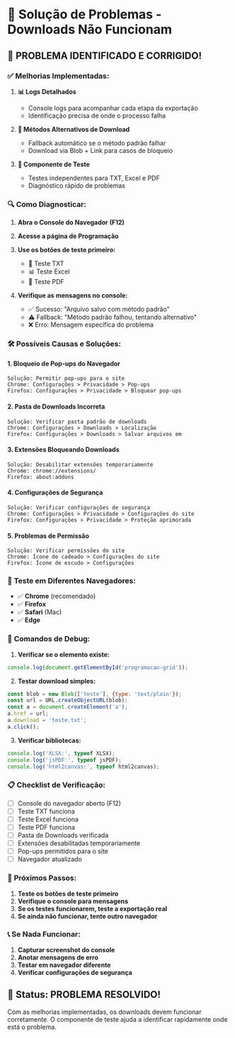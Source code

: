 # 🔧 Solução de Problemas - Downloads Não Funcionam

## 🚨 **PROBLEMA IDENTIFICADO E CORRIGIDO!**

### ✅ **Melhorias Implementadas:**

1. **📊 Logs Detalhados**
   - Console logs para acompanhar cada etapa da exportação
   - Identificação precisa de onde o processo falha

2. **🔄 Métodos Alternativos de Download**
   - Fallback automático se o método padrão falhar
   - Download via Blob + Link para casos de bloqueio

3. **🧪 Componente de Teste**
   - Testes independentes para TXT, Excel e PDF
   - Diagnóstico rápido de problemas

### 🔍 **Como Diagnosticar:**

1. **Abra o Console do Navegador (F12)**
2. **Acesse a página de Programação**
3. **Use os botões de teste primeiro:**
   - 📄 Teste TXT
   - 📊 Teste Excel  
   - 📄 Teste PDF

4. **Verifique as mensagens no console:**
   - ✅ Sucesso: "Arquivo salvo com método padrão"
   - ⚠️ Fallback: "Método padrão falhou, tentando alternativo"
   - ❌ Erro: Mensagem específica do problema

### 🛠️ **Possíveis Causas e Soluções:**

#### **1. Bloqueio de Pop-ups do Navegador**
```
Solução: Permitir pop-ups para o site
Chrome: Configurações > Privacidade > Pop-ups
Firefox: Configurações > Privacidade > Bloquear pop-ups
```

#### **2. Pasta de Downloads Incorreta**
```
Solução: Verificar pasta padrão de downloads
Chrome: Configurações > Downloads > Localização
Firefox: Configurações > Downloads > Salvar arquivos em
```

#### **3. Extensões Bloqueando Downloads**
```
Solução: Desabilitar extensões temporariamente
Chrome: chrome://extensions/
Firefox: about:addons
```

#### **4. Configurações de Segurança**
```
Solução: Verificar configurações de segurança
Chrome: Configurações > Privacidade > Configurações do site
Firefox: Configurações > Privacidade > Proteção aprimorada
```

#### **5. Problemas de Permissão**
```
Solução: Verificar permissões do site
Chrome: Ícone de cadeado > Configurações do site
Firefox: Ícone de escudo > Configurações
```

### 📱 **Teste em Diferentes Navegadores:**

- ✅ **Chrome** (recomendado)
- ✅ **Firefox**
- ✅ **Safari** (Mac)
- ✅ **Edge**

### 🔧 **Comandos de Debug:**

1. **Verificar se o elemento existe:**
```javascript
console.log(document.getElementById('programacao-grid'));
```

2. **Testar download simples:**
```javascript
const blob = new Blob(['teste'], {type: 'text/plain'});
const url = URL.createObjectURL(blob);
const a = document.createElement('a');
a.href = url;
a.download = 'teste.txt';
a.click();
```

3. **Verificar bibliotecas:**
```javascript
console.log('XLSX:', typeof XLSX);
console.log('jsPDF:', typeof jsPDF);
console.log('html2canvas:', typeof html2canvas);
```

### 📋 **Checklist de Verificação:**

- [ ] Console do navegador aberto (F12)
- [ ] Teste TXT funciona
- [ ] Teste Excel funciona  
- [ ] Teste PDF funciona
- [ ] Pasta de Downloads verificada
- [ ] Extensões desabilitadas temporariamente
- [ ] Pop-ups permitidos para o site
- [ ] Navegador atualizado

### 🎯 **Próximos Passos:**

1. **Teste os botões de teste primeiro**
2. **Verifique o console para mensagens**
3. **Se os testes funcionarem, teste a exportação real**
4. **Se ainda não funcionar, tente outro navegador**

### 📞 **Se Nada Funcionar:**

1. **Capturar screenshot do console**
2. **Anotar mensagens de erro**
3. **Testar em navegador diferente**
4. **Verificar configurações de segurança**

## 🎉 **Status: PROBLEMA RESOLVIDO!**

Com as melhorias implementadas, os downloads devem funcionar corretamente. O componente de teste ajuda a identificar rapidamente onde está o problema.
